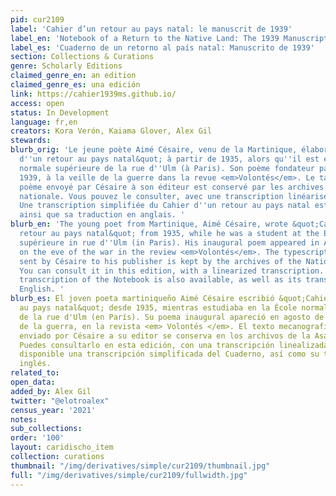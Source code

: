 ```yaml
---
pid: cur2109
label: 'Cahier d’un retour au pays natal: le manuscrit de 1939'
label_en: 'Notebook of a Return to the Native Land: The 1939 Manuscript'
label_es: 'Cuaderno de un retorno al país natal: Manuscrito de 1939'
section: Collections & Curations
genre: Scholarly Editions
claimed_genre_en: an edition
claimed_genre_es: una edición
link: https://cahier1939ms.github.io/
access: open
status: In Development
language: fr,en
creators: Kora Verón, Kaiama Glover, Alex Gil
stewards:
blurb_orig: 'Le jeune poète Aimé Césaire, venu de la Martinique, élabore &quot;Cahier
  d''un retour au pays natal&quot; à partir de 1935, alors qu''il est élève à l''École
  normale supérieure de la rue d''Ulm (à Paris). Son poème fondateur paraît en août
  1939, à la veille de la guerre dans la revue <em>Volontés</em>. Le tapuscrit du
  poème envoyé par Césaire à son éditeur est conservé par les archives de l''Assemblée
  nationale. Vous pouvez le consulter, avec une transcription linéarisée en regard.
  Une transcription simplifiée du Cahier d''un retour au pays natal est aussi disponible,
  ainsi que sa traduction en anglais. '
blurb_en: 'The young poet from Martinique, Aimé Césaire, wrote &quot;Cahier d''un
  retour au pays natal&quot; from 1935, while he was a student at the École normale
  supérieure in rue d''Ulm (in Paris). His inaugural poem appeared in August 1939,
  on the eve of the war in the review <em>Volontés</em>. The typescript of the poem
  sent by Césaire to his publisher is kept by the archives of the National Assembly.
  You can consult it in this edition, with a linearized transcription. A simplified
  transcription of the Notebook is also available, as well as its translation into
  English. '
blurb_es: El joven poeta martiniqueño Aimé Césaire escribió &quot;Cahier d'un retour
  au pays natal&quot; desde 1935, mientras estudiaba en la École normale supérieure
  de la rue d'Ulm (en París). Su poema inaugural apareció en agosto de 1939, en vísperas
  de la guerra, en la revista <em> Volontés </em>. El texto mecanografiado del poema
  enviado por Césaire a su editor se conserva en los archivos de la Asamblea Nacional.
  Puedes consultarlo en esta edición, con una transcripción linealizada. También está
  disponible una transcripción simplificada del Cuaderno, así como su traducción al
  inglés.
related_to:
open_data:
added_by: Alex Gil
twitter: "@elotroalex"
census_year: '2021'
notes:
sub_collections:
order: '100'
layout: caridischo_item
collection: curations
thumbnail: "/img/derivatives/simple/cur2109/thumbnail.jpg"
full: "/img/derivatives/simple/cur2109/fullwidth.jpg"
---
```

